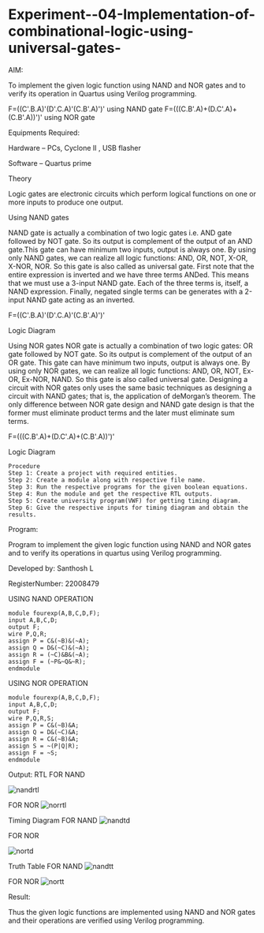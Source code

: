 # Experiment--04-Implementation-of-combinational-logic-using-universal-gates-
AIM:

To implement the given logic function using NAND and NOR gates and to verify its operation in Quartus using Verilog programming.

F=((C'.B.A)'(D'.C.A)'(C.B'.A)')' using NAND gate F=(((C.B'.A)+(D.C'.A)+(C.B'.A))')' using NOR gate

Equipments Required:

Hardware – PCs, Cyclone II , USB flasher

Software – Quartus prime

Theory

Logic gates are electronic circuits which perform logical functions on one or more inputs to produce one output.

Using NAND gates

NAND gate is actually a combination of two logic gates i.e. AND gate followed by NOT gate. So its output is complement of the output of an AND gate.This gate can have minimum two inputs, output is always one. By using only NAND gates, we can realize all logic functions: AND, OR, NOT, X-OR, X-NOR, NOR. So this gate is also called as universal gate. First note that the entire expression is inverted and we have three terms ANDed. This means that we must use a 3-input NAND gate. Each of the three terms is, itself, a NAND expression. Finally, negated single terms can be generates with a 2-input NAND gate acting as an inverted.

F=((C'.B.A)'(D'.C.A)'(C.B'.A)')'

Logic Diagram

Using NOR gates NOR gate is actually a combination of two logic gates: OR gate followed by NOT gate. So its output is complement of the output of an OR gate. This gate can have minimum two inputs, output is always one. By using only NOR gates, we can realize all logic functions: AND, OR, NOT, Ex-OR, Ex-NOR, NAND. So this gate is also called universal gate. Designing a circuit with NOR gates only uses the same basic techniques as designing a circuit with NAND gates; that is, the application of deMorgan’s theorem. The only difference between NOR gate design and NAND gate design is that the former must eliminate product terms and the later must eliminate sum terms.

F=(((C.B'.A)+(D.C'.A)+(C.B'.A))')'

Logic Diagram
```
Procedure
Step 1: Create a project with required entities.
Step 2: Create a module along with respective file name.
Step 3: Run the respective programs for the given boolean equations.
Step 4: Run the module and get the respective RTL outputs.
Step 5: Create university program(VWF) for getting timing diagram.
Step 6: Give the respective inputs for timing diagram and obtain the results.
```

Program:

Program to implement the given logic function using NAND and NOR gates and to verify its operations in quartus using Verilog programming.

Developed by: Santhosh L

RegisterNumber: 22008479

USING NAND OPERATION
```
module fourexp(A,B,C,D,F);  
input A,B,C,D;  
output F;  
wire P,Q,R;  
assign P = C&(~B)&(~A);  
assign Q = D&(~C)&(~A);  
assign R = (~C)&B&(~A);  
assign F = (~P&~Q&~R);  
endmodule
```
USING NOR OPERATION
```
module fourexp(A,B,C,D,F);  
input A,B,C,D;  
output F;  
wire P,Q,R,S;  
assign P = C&(~B)&A;  
assign Q = D&(~C)&A;  
assign R = C&(~B)&A;  
assign S = ~(P|Q|R);  
assign F = ~S;  
endmodule  
```
Output:
RTL
FOR NAND

![nandrtl](https://user-images.githubusercontent.com/123359969/214298974-6724cfcb-9068-4d33-a96b-6aa94f532c5a.png)

FOR NOR
![norrtl](https://user-images.githubusercontent.com/123359969/214299000-eeda6b81-f880-4c53-8c79-deb70ce1a76b.png)


Timing Diagram
FOR NAND
![nandtd](https://user-images.githubusercontent.com/123359969/214299037-84deacc4-7047-4d75-8181-4d7370b4060b.png)


FOR NOR

![nortd](https://user-images.githubusercontent.com/123359969/214299057-cd1a27d7-358b-479a-af4f-6d183742e6bd.png)

Truth Table
FOR NAND
![nandtt](https://user-images.githubusercontent.com/123359969/214299082-48cea809-301c-4d50-a6d9-4ccfceb5c4b6.png)


FOR NOR
![nortt](https://user-images.githubusercontent.com/123359969/214299091-8104624d-7929-47b9-a45e-73c707656315.png)


Result:

Thus the given logic functions are implemented using NAND and NOR gates and their operations are verified using Verilog programming.
